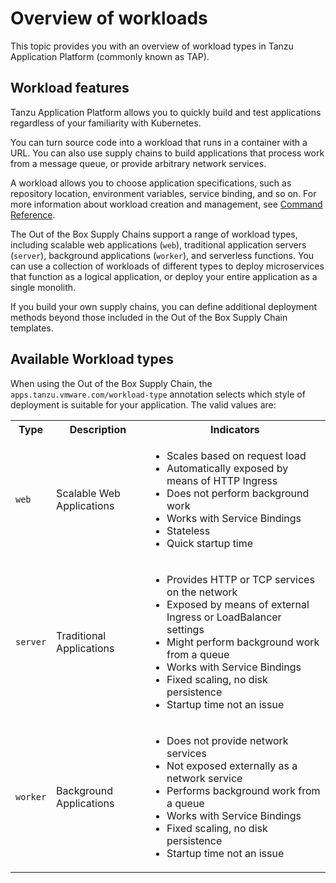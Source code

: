 # Overview of workloads

This topic provides you with an overview of workload types in Tanzu Application Platform (commonly
known as TAP).

## Workload features

Tanzu Application Platform allows you to quickly build and test applications regardless of your familiarity with Kubernetes.

You can turn source code into a workload that runs in a container with a URL.
You can also use supply chains to build applications that process work from a message queue,
or provide arbitrary network services.

A workload allows you to choose application specifications, such as
repository location, environment variables, service binding, and so on.
For more information about workload creation and management, see
[Command Reference](../cli-plugins/apps/command-reference.md).

The Out of the Box Supply Chains support a range of workload types,
including scalable web applications (`web`), traditional application
servers (`server`), background applications (`worker`), and serverless
functions.  You can use a collection of workloads of different types
to deploy microservices that function as a logical application, or
deploy your entire application as a single monolith.

If you build your own supply chains, you can define additional
deployment methods beyond those included in the Out of the Box Supply Chain
templates.

## <a id="types"></a> Available Workload types

When using the Out of the Box Supply Chain, the `apps.tanzu.vmware.com/workload-type` annotation
selects which style of deployment is suitable for your application. The valid values are:

<table>
<tr>
  <th>Type</th>
  <th>Description</th>
  <th>Indicators</th>
</tr>
<tr>
  <td><code>web<code></td>
  <td>Scalable Web Applications</td>
  <td>
    <ul>
      <li>Scales based on request load
      <li>Automatically exposed by means of HTTP Ingress
      <li>Does not perform background work
      <li>Works with Service Bindings
      <li>Stateless
      <li>Quick startup time
    </ul>
  </td>
</tr>
<tr>
  <td><code>server<code></td>
  <td>Traditional Applications</td>
  <td>
    <ul>
      <li>Provides HTTP or TCP services on the network
      <li>Exposed by means of external Ingress or LoadBalancer settings
      <li>Might perform background work from a queue
      <li>Works with Service Bindings
      <li>Fixed scaling, no disk persistence
      <li>Startup time not an issue
    </ul>
  </td>
</tr>
<tr>
  <td><code>worker<code></td>
  <td>Background Applications</td>
  <td>
    <ul>
      <li>Does not provide network services
      <li>Not exposed externally as a network service
      <li>Performs background work from a queue
      <li>Works with Service Bindings
      <li>Fixed scaling, no disk persistence
      <li>Startup time not an issue
    </ul>
  </td>
</tr>
</table>
